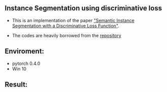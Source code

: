## Instance Segmentation using discriminative loss

* This is an implementation of the paper ["Semantic Instance Segmentation with a Discriminative Loss Function"](https://arxiv.org/abs/1708.02551).

* The codes are heavily borrowed from the [repository](https://github.com/Wizaron/instance-segmentation-pytorch)

## Enviroment: 
* pytorch 0.4.0
* Win 10

## Result:

